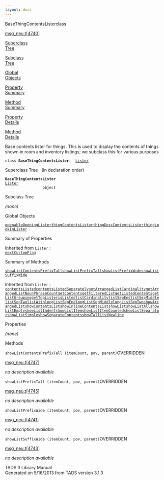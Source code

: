 ```yaml
---
layout: docs
---
```

<span class="title">BaseThingContentsLister</span><span class="type">class</span>

[msg_neu.t](../file/msg_neu.t.html)\[[4740](../source/msg_neu.t.html#4740)\]

[Superclass  
Tree](#_SuperClassTree_)

[Subclass  
Tree](#_SubClassTree_)

[Global  
Objects](#_ObjectSummary_)

[Property  
Summary](#_PropSummary_)

[Method  
Summary](#_MethodSummary_)

[Property  
Details](#_Properties_)

[Method  
Details](#_Methods_)



Base contents lister for things. This is used to display the contents of
things shown in room and inventory listings; we subclass this for
various purposes

`class `**`BaseThingContentsLister`**` :   `[`Lister`](../object/Lister.html)



<span id="_SuperClassTree_"></span>



<span class="hdln">Superclass Tree</span>   (in declaration order)



**`BaseThingContentsLister`**  
[`Lister`](../object/Lister.html)  
`                 object`  
<span id="_SubClassTree_"></span>



<span class="hdln">Subclass Tree</span>  



*(none)* <span id="_ObjectSummary_"></span>



<span class="hdln">Global Objects</span>  



[`openableOpeningLister`](../object/openableOpeningLister.html)[`thingContentsLister`](../object/thingContentsLister.html)[`thingDescContentsLister`](../object/thingDescContentsLister.html)[`thingLookInLister`](../object/thingLookInLister.html)
<span id="_PropSummary_"></span>



<span class="hdln">Summary of Properties</span>  





Inherited from `Lister` :  
[`nextCustomFlag`](../object/Lister.html#nextCustomFlag)

<span id="_MethodSummary_"></span>



<span class="hdln">Summary of Methods</span>  



[`showListContentsPrefixTall`](#showListContentsPrefixTall)[`showListPrefixTall`](#showListPrefixTall)[`showListPrefixWide`](#showListPrefixWide)[`showListSuffixWide`](#showListSuffixWide)

Inherited from `Lister` :  
[`contentsListed`](../object/Lister.html#contentsListed)[`contentsListedSeparately`](../object/Lister.html#contentsListedSeparately)[`getArrangedListCardinality`](../object/Lister.html#getArrangedListCardinality)[`getArrangedListNounPhraseCount`](../object/Lister.html#getArrangedListNounPhraseCount)[`getContents`](../object/Lister.html#getContents)[`getFilteredList`](../object/Lister.html#getFilteredList)[`getListedContents`](../object/Lister.html#getListedContents)[`getListGrouping`](../object/Lister.html#getListGrouping)[`getTopLister`](../object/Lister.html#getTopLister)[`isListed`](../object/Lister.html#isListed)[`listCardinality`](../object/Lister.html#listCardinality)[`listSepEnd`](../object/Lister.html#listSepEnd)[`listSepMiddle`](../object/Lister.html#listSepMiddle)[`listSepTwo`](../object/Lister.html#listSepTwo)[`listWith`](../object/Lister.html#listWith)[`longListSepEnd`](../object/Lister.html#longListSepEnd)[`longListSepMiddle`](../object/Lister.html#longListSepMiddle)[`longListSepTwo`](../object/Lister.html#longListSepTwo)[`showArrangedList`](../object/Lister.html#showArrangedList)[`showContentsList`](../object/Lister.html#showContentsList)[`showInlineContentsList`](../object/Lister.html#showInlineContentsList)[`showList`](../object/Lister.html#showList)[`showListAll`](../object/Lister.html#showListAll)[`showListEmpty`](../object/Lister.html#showListEmpty)[`showListIndent`](../object/Lister.html#showListIndent)[`showListItem`](../object/Lister.html#showListItem)[`showListItemCounted`](../object/Lister.html#showListItemCounted)[`showListSeparator`](../object/Lister.html#showListSeparator)[`showListSimple`](../object/Lister.html#showListSimple)[`showSeparateContents`](../object/Lister.html#showSeparateContents)[`showTallListNewline`](../object/Lister.html#showTallListNewline)

<span id="_Properties_"></span>



<span class="hdln">Properties</span>  



*(none)* <span id="_Methods_"></span>



<span class="hdln">Methods</span>  



<span id="showListContentsPrefixTall"></span>

`showListContentsPrefixTall (itemCount, pov, parent)`<span class="rem">OVERRIDDEN</span>

[msg_neu.t](../file/msg_neu.t.html)\[[4747](../source/msg_neu.t.html#4747)\]



*no description available*



<span id="showListPrefixTall"></span>

`showListPrefixTall (itemCount, pov, parent)`<span class="rem">OVERRIDDEN</span>

[msg_neu.t](../file/msg_neu.t.html)\[[4745](../source/msg_neu.t.html#4745)\]



*no description available*



<span id="showListPrefixWide"></span>

`showListPrefixWide (itemCount, pov, parent)`<span class="rem">OVERRIDDEN</span>

[msg_neu.t](../file/msg_neu.t.html)\[[4741](../source/msg_neu.t.html#4741)\]



*no description available*



<span id="showListSuffixWide"></span>

`showListSuffixWide (itemCount, pov, parent)`<span class="rem">OVERRIDDEN</span>

[msg_neu.t](../file/msg_neu.t.html)\[[4743](../source/msg_neu.t.html#4743)\]



*no description available*





TADS 3 Library Manual  
Generated on 5/16/2013 from TADS version 3.1.3


